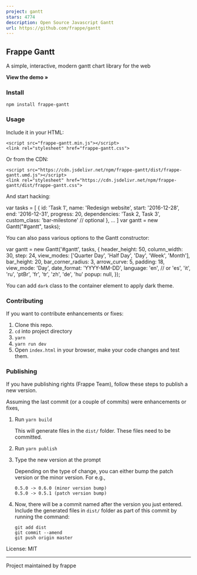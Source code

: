 ```yaml
---
project: gantt
stars: 4774
description: Open Source Javascript Gantt
url: https://github.com/frappe/gantt
---
```


Frappe Gantt
------------

A simple, interactive, modern gantt chart library for the web

**View the demo »**

### Install

```
npm install frappe-gantt
```

### Usage

Include it in your HTML:

```
<script src="frappe-gantt.min.js"></script>
<link rel="stylesheet" href="frappe-gantt.css">
```

Or from the CDN:

```
<script src="https://cdn.jsdelivr.net/npm/frappe-gantt/dist/frappe-gantt.umd.js"></script>
<link rel="stylesheet" href="https://cdn.jsdelivr.net/npm/frappe-gantt/dist/frappe-gantt.css">
```

And start hacking:

var tasks \= \[
  {
    id: 'Task 1',
    name: 'Redesign website',
    start: '2016-12-28',
    end: '2016-12-31',
    progress: 20,
    dependencies: 'Task 2, Task 3',
    custom\_class: 'bar-milestone' // optional
  },
  ...
\]
var gantt \= new Gantt("#gantt", tasks);

You can also pass various options to the Gantt constructor:

var gantt \= new Gantt('#gantt', tasks, {
    header\_height: 50,
    column\_width: 30,
    step: 24,
    view\_modes: \['Quarter Day', 'Half Day', 'Day', 'Week', 'Month'\],
    bar\_height: 20,
    bar\_corner\_radius: 3,
    arrow\_curve: 5,
    padding: 18,
    view\_mode: 'Day',
    date\_format: 'YYYY-MM-DD',
    language: 'en', // or 'es', 'it', 'ru', 'ptBr', 'fr', 'tr', 'zh', 'de', 'hu'
    popup: null,
});

You can add `dark` class to the container element to apply dark theme.

<div class\="gantt-target dark"\></div\>

### Contributing

If you want to contribute enhancements or fixes:

1.  Clone this repo.
2.  `cd` into project directory
3.  `yarn`
4.  `yarn run dev`
5.  Open `index.html` in your browser, make your code changes and test them.

### Publishing

If you have publishing rights (Frappe Team), follow these steps to publish a new version.

Assuming the last commit (or a couple of commits) were enhancements or fixes,

1.  Run `yarn build`
    
    This will generate files in the `dist/` folder. These files need to be committed.
    
2.  Run `yarn publish`
    
3.  Type the new version at the prompt
    
    Depending on the type of change, you can either bump the patch version or the minor version. For e.g.,
    
    ```
    0.5.0 -> 0.6.0 (minor version bump)
    0.5.0 -> 0.5.1 (patch version bump)
    ```
    
4.  Now, there will be a commit named after the version you just entered. Include the generated files in `dist/` folder as part of this commit by running the command:
    
    ```
    git add dist
    git commit --amend
    git push origin master
    ```
    

License: MIT

* * *

Project maintained by frappe
